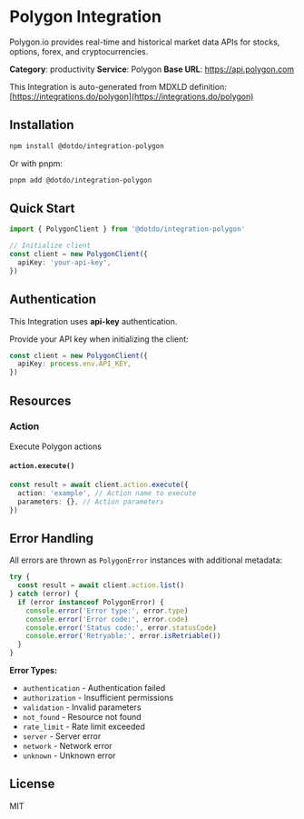 # Polygon Integration

Polygon.io provides real-time and historical market data APIs for stocks, options, forex, and cryptocurrencies.

**Category**: productivity
**Service**: Polygon
**Base URL**: https://api.polygon.com

This Integration is auto-generated from MDXLD definition: [https://integrations.do/polygon](https://integrations.do/polygon)

## Installation

```bash
npm install @dotdo/integration-polygon
```

Or with pnpm:

```bash
pnpm add @dotdo/integration-polygon
```

## Quick Start

```typescript
import { PolygonClient } from '@dotdo/integration-polygon'

// Initialize client
const client = new PolygonClient({
  apiKey: 'your-api-key',
})
```

## Authentication

This Integration uses **api-key** authentication.

Provide your API key when initializing the client:

```typescript
const client = new PolygonClient({
  apiKey: process.env.API_KEY,
})
```

## Resources

### Action

Execute Polygon actions

#### `action.execute()`

```typescript
const result = await client.action.execute({
  action: 'example', // Action name to execute
  parameters: {}, // Action parameters
})
```

## Error Handling

All errors are thrown as `PolygonError` instances with additional metadata:

```typescript
try {
  const result = await client.action.list()
} catch (error) {
  if (error instanceof PolygonError) {
    console.error('Error type:', error.type)
    console.error('Error code:', error.code)
    console.error('Status code:', error.statusCode)
    console.error('Retryable:', error.isRetriable())
  }
}
```

**Error Types:**

- `authentication` - Authentication failed
- `authorization` - Insufficient permissions
- `validation` - Invalid parameters
- `not_found` - Resource not found
- `rate_limit` - Rate limit exceeded
- `server` - Server error
- `network` - Network error
- `unknown` - Unknown error

## License

MIT
